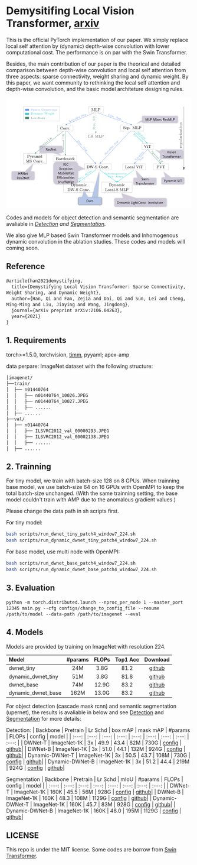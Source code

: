 # Demysitifing Local Vision Transformer, [arxiv](https://arxiv.org/pdf/2106.04263.pdf)

This is the official PyTorch implementation of our paper. We simply replace local self attention by (dynamic) depth-wise convolution with lower computational cost. The performance is on par with the Swin Transformer.

Besides, the main contribution of our paper is the theorical and detailed comparison between depth-wise convolution and local self attention from three aspects: sparse connectivity, weight sharing and dynamic weight. By this paper, we want community to rethinking the local self attention and depth-wise convolution, and the basic model architeture designing rules.

<p align="center">
  <img width="600" height="300" src="figures/relation.png">
</p>

Codes and models for object detection and semantic segmentation are avaliable in *[Detection](https://github.com/Atten4Vis/DemystifyLocalViT/tree/master/downstreams/detection) and [Segmentation](https://github.com/Atten4Vis/DemystifyLocalViT/tree/master/downstreams/segmentation).*

We also give MLP based Swin Transformer models and Inhomogenous dynamic convolution in the ablation studies. These codes and models will coming soon.


## Reference
```
@article{han2021demystifying,
  title={Demystifying Local Vision Transformer: Sparse Connectivity, Weight Sharing, and Dynamic Weight},
  author={Han, Qi and Fan, Zejia and Dai, Qi and Sun, Lei and Cheng, Ming-Ming and Liu, Jiaying and Wang, Jingdong},
  journal={arXiv preprint arXiv:2106.04263},
  year={2021}
}
```
## 1. Requirements
torch>=1.5.0, torchvision, [timm](https://github.com/rwightman/pytorch-image-models), pyyaml; apex-amp

data perpare: ImageNet dataset with the following structure:
```
│imagenet/
├──train/
│  ├── n01440764
│  │   ├── n01440764_10026.JPEG
│  │   ├── n01440764_10027.JPEG
│  │   ├── ......
│  ├── ......
├──val/
│  ├── n01440764
│  │   ├── ILSVRC2012_val_00000293.JPEG
│  │   ├── ILSVRC2012_val_00002138.JPEG
│  │   ├── ......
│  ├── ......
```

## 2. Trainning
For tiny model, we train with batch-size 128 on 8 GPUs. When trainning base model, we use batch-size 64 on 16 GPUs with OpenMPI to keep the total batch-size unchanged. (With the same trainning setting, the base model couldn't train with AMP due to the anomalous gradient values.)

Please change the data path in sh scripts first.

For tiny model:
```bash
bash scripts/run_dwnet_tiny_patch4_window7_224.sh 
bash scripts/run_dynamic_dwnet_tiny_patch4_window7_224.sh
```
For base model, use multi node with OpenMPI:
```bash
bash scripts/run_dwnet_base_patch4_window7_224.sh 
bash scripts/run_dynamic_dwnet_base_patch4_window7_224.sh
```

## 3. Evaluation
```
python -m torch.distributed.launch --nproc_per_node 1 --master_port 12345 main.py --cfg configs/change_to_config_file --resume /path/to/model --data-path /path/to/imagenet --eval
```

## 4. Models
Models are provided by training on ImageNet with resolution 224.

| Model |  #params | FLOPs | Top1 Acc| Download | 
| :---     |   :---:    |  :---: |  :---:  |  :---:  |
dwnet_tiny | 24M   | 3.8G  |  81.2   |  [github](https://github.com/Atten4Vis/DemystifyLocalViT/releases/download/prerelease/dwnet_tiny_224.pth) |
dynamic_dwnet_tiny | 51M   | 3.8G  |  81.8   |  [github](https://github.com/Atten4Vis/DemystifyLocalViT/releases/download/prerelease/dynamic_dwnet_tiny_224.pth) |
dwnet_base | 74M   | 12.9G  |  83.2   |  [github](https://github.com/Atten4Vis/DemystifyLocalViT/releases/download/prerelease/dwnet_base_224.pth) |
dynamic_dwnet_base | 162M   | 13.0G  |  83.2   |  [github](https://github.com/Atten4Vis/DemystifyLocalViT/releases/download/prerelease/dynamic_dwnet_base_224.pth) |


For object detection (cascade mask rcnn) and semantic segmentation (upernet), the results is avaliable in below and see [Detection](https://github.com/Atten4Vis/DemystifyLocalViT/tree/master/downstreams/detection) and [Segmentation](https://github.com/Atten4Vis/DemystifyLocalViT/tree/master/downstreams/segmentation) for more details:

Detection:
| Backbone | Pretrain | Lr Schd | box mAP | mask mAP | #params | FLOPs | config | model |
| :---: | :---: | :---: | :---: | :---: | :---: | :---: | :---: | :---: |
| DWNet-T | ImageNet-1K | 3x | 49.9 | 43.4 | 82M | 730G | [config](downstreams/detection/configs/dwnet/cascade_mask_rcnn_dwnet_tiny_patch4_window7_mstrain_480-800_giou_4conv1f_adamw_3x_coco.py) | [github](https://github.com/Atten4Vis/DemystifyLocalViT/releases/download/prerelease/cascade_mask_rcnn_dwnet_tiny.pth)|
| DWNet-B | ImageNet-1K | 3x | 51.0 | 44.1 | 132M | 924G | [config](downstreams/detection/configs/dwnet/cascade_mask_rcnn_dwnet_base_patch4_window7_mstrain_480-800_giou_4conv1f_adamw_3x_coco.py) | [github](https://github.com/Atten4Vis/DemystifyLocalViT/releases/download/prerelease/cascade_mask_rcnn_dwnet_base.pth)|
| Dynamic-DWNet-T | ImageNet-1K | 3x | 50.5 | 43.7 | 108M | 730G | [config](downstreams/detection/configs/dwnet/cascade_mask_rcnn_dynamic_dwnet_tiny_patch4_window7_mstrain_480-800_giou_4conv1f_adamw_3x_coco.py) | [github](https://github.com/Atten4Vis/DemystifyLocalViT/releases/download/prerelease/cascade_mask_rcnn_dynamic_dwnet_tiny.pth)|
| Dynamic-DWNet-B | ImageNet-1K | 3x | 51.2 | 44.4 | 219M | 924G | [config](downstreams/detection/configs/dwnet/cascade_mask_rcnn_dynamic_dwnet_base_patch4_window7_mstrain_480-800_giou_4conv1f_adamw_3x_coco.py) | [github](https://github.com/Atten4Vis/DemystifyLocalViT/releases/download/prerelease/cascade_mask_rcnn_dynamic_dwnet_base.pth)|

Segmentation
| Backbone | Pretrain | Lr Schd | mIoU | #params | FLOPs | config | model |
| :---: | :---: | :---: | :---: | :---: | :---: | :---: | :---: |
| DWNet-T | ImageNet-1K | 160K | 45.5 | 56M | 928G | [config](downstreams/segmentation/configs/dwnet/upernet_dwnet_tiny_patch4_window7_512x512_160k_ade20k.py) | [github](https://github.com/Atten4Vis/DemystifyLocalViT/releases/download/prerelease/upernet_dwnet_tiny.pth)|
| DWNet-B | ImageNet-1K | 160K | 48.3 | 108M | 1129G | [config](downstreams/segmentation/configs/dwnet/upernet_dwnet_base_patch4_window7_512x512_160k_ade20k.py) | [github](https://github.com/Atten4Vis/DemystifyLocalViT/releases/download/prerelease/upernet_dwnet_base.pth)|
| Dynamic-DWNet-T | ImageNet-1K | 160K | 45.7 | 83M | 928G | [config](downstreams/segmentation/configs/dwnet/upernet_dynamic_dwnet_tiny_patch4_window7_512x512_160k_ade20k.py) | [github](https://github.com/Atten4Vis/DemystifyLocalViT/releases/download/prerelease/upernet_dynamic_dwnet_tiny.pth)|
| Dynamic-DWNet-B | ImageNet-1K | 160K | 48.0 | 195M | 1129G | [config](downstreams/segmentation/configs/dwnet/upernet_dynamic_dwnet_base_patch4_window7_512x512_160k_ade20k.py) | [github](https://github.com/Atten4Vis/DemystifyLocalViT/releases/download/prerelease/upernet_dynamic_dwnet_base.pth)|

## LICENSE
This repo is under the MIT license. Some codes are borrow from [Swin Transformer](https://github.com/microsoft/Swin-Transformer).
